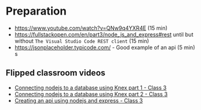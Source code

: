 # Preparation

- https://www.youtube.com/watch?v=QNw9q4YXR4E (15 min)
- https://fullstackopen.com/en/part3/node_js_and_express#rest until but without `The Visual Studio Code REST client` (15 min)
- https://jsonplaceholder.typicode.com/ - Good example of an api (5 min)
  s

## Flipped classroom videos

- [Connecting nodejs to a database using Knex part 1 - Class 3](https://youtu.be/W5xFbiAl4bo)
- [Connecting nodejs to a database using Knex part 2 - Class 3](https://youtu.be/cacTSGU7Hrc)
- [Creating an api using nodejs and express - Class 3](https://youtu.be/i-BUdUMz6Zk)
